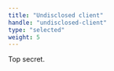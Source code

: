 ```yaml
---
title: "Undisclosed client"
handle: "undisclosed-client"
type: "selected"
weight: 5
---
```


Top secret.